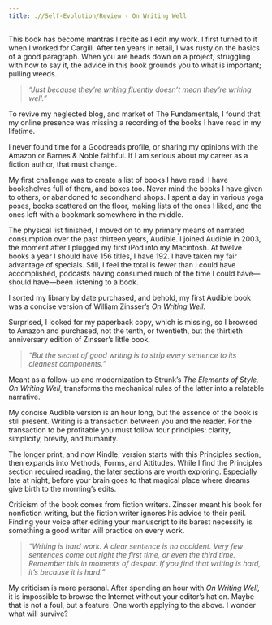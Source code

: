 ```yaml
---
title: .//Self-Evolution/Review - On Writing Well
---
```


This book has become mantras I recite as I edit my work. I first turned to it when I worked for Cargill. After ten years in retail, I was rusty on the basics of a good paragraph. When you are heads down on a project, struggling with how to say it, the advice in this book grounds you to what is important; pulling weeds.

> *“Just because they’re writing fluently doesn’t mean they’re writing well.”*

To revive my neglected blog, and market of The Fundamentals, I found that my online presence was missing a recording of the books I have read in my lifetime.

I never found time for a Goodreads profile, or sharing my opinions with the Amazon or Barnes & Noble faithful. If I am serious about my career as a fiction author, that must change.

My first challenge was to create a list of books I have read. I have bookshelves full of them, and boxes too. Never mind the books I have given to others, or abandoned to secondhand shops. I spent a day in various yoga poses, books scattered on the floor, making lists of the ones I liked, and the ones left with a bookmark somewhere in the middle.

The physical list finished, I moved on to my primary means of narrated consumption over the past thirteen years, Audible. I joined Audible in 2003, the moment after I plugged my first iPod into my Macintosh. At twelve books a year I should have 156 titles, I have 192. I have taken my fair advantage of specials. Still, I feel the total is fewer than I could have accomplished, podcasts having consumed much of the time I could have—should have—been listening to a book.

I sorted my library by date purchased, and behold, my first Audible book was a concise version of William Zinsser’s *On Writing Well.*

Surprised, I looked for my paperback copy, which is missing, so I browsed to Amazon and purchased, not the tenth, or twentieth, but the thirtieth anniversary edition of Zinsser’s little book.

> *“But the secret of good writing is to strip every sentence to its cleanest components.”*

Meant as a follow-up and modernization to Strunk’s *The Elements of Style, On Writing Well¸* transforms the mechanical rules of the latter into a relatable narrative.

My concise Audible version is an hour long, but the essence of the book is still present. Writing is a transaction between you and the reader. For the transaction to be profitable you must follow four principles: clarity, simplicity, brevity, and humanity.

The longer print, and now Kindle, version starts with this Principles section, then expands into Methods, Forms, and Attitudes. While I find the Principles section required reading, the later sections are worth exploring. Especially late at night, before your brain goes to that magical place where dreams give birth to the morning’s edits.

Criticism of the book comes from fiction writers. Zinsser meant his book for nonfiction writing, but the fiction writer ignores his advice to their peril. Finding your voice after editing your manuscript to its barest necessity is something a good writer will practice on every work.

> *“Writing is hard work. A clear sentence is no accident. Very few sentences come out right the first time, or even the third time. Remember this in moments of despair. If you find that writing is hard, it’s because it is hard.”*

My criticism is more personal. After spending an hour with *On Writing Well,* it is impossible to browse the Internet without your editor’s hat on. Maybe that is not a foul, but a feature. One worth applying to the above. I wonder what will survive?
